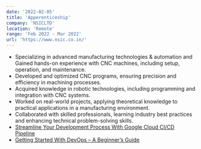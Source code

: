 ```yaml
---
date: '2022-02-05'
title: 'Apperenticeship'
company: 'NSICLTD'
location: 'Remote'
range: 'Feb 2022 - Mar 2022'
url: 'https://www.nsic.co.in/'
---
```


- Specializing in advanced manufacturing technologies & automation and Gained hands-on experience with CNC machines, including setup, operation, and maintenance.
- Developed and optimized CNC programs, ensuring precision and efficiency in machining processes.
- Acquired knowledge in robotic technologies, including programming and integration with CNC systems.
- Worked on real-world projects, applying theoretical knowledge to practical applications in a manufacturing environment.
- Collaborated with skilled professionals, learning industry best practices and enhancing technical problem-solving skills.
- [Streamline Your Development Process With Google Cloud CI/CD Pipeline](https://www.lambdatest.com/blog/google-cloud-ci-cd-pipeline/)
- [Getting Started With DevOps – A Beginner’s Guide](https://www.lambdatest.com/blog/getting-started-with-devops/)
